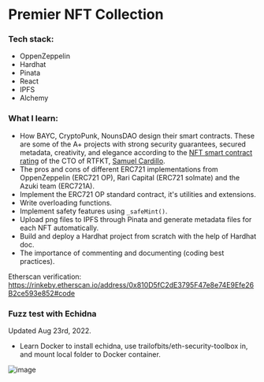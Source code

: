 # Premier NFT Collection

### Tech stack:
- OppenZeppelin
- Hardhat
- Pinata
- React
- IPFS
- Alchemy

### What I learn:
- How BAYC, CryptoPunk, NounsDAO design their smart contracts. These are some of the A+ projects with strong security guarantees, secured metadata, creativity, and elegance according to the [NFT smart contract rating](https://docs.google.com/spreadsheets/d/1vv1FNTSgIlAyeOg7lIYyChy9b9XYHJlS-spA7vYSSgk/edit#gid=0) of the CTO of RTFKT, [Samuel Cardillo](http://twitter.com/CardilloSamuel).
- The pros and cons of different ERC721 implementations from OppenZeppelin (ERC721 OP), Rari Capital (ERC721 solmate) and the Azuki team (ERC721A).
- Implement the ERC721 OP standard contract, it's utilities and extensions.
- Write overloading functions.
- Implement safety features using `_safeMint()`.
- Upload png files to IPFS through Pinata and generate metadata files for each NFT automatically.
- Build and deploy a Hardhat project from scratch with the help of Hardhat doc.
- The importance of commenting and documenting (coding best practices).

Etherscan verification: https://rinkeby.etherscan.io/address/0x810D5fC2dE3795F47e8e74E9Efe26B2ce593e852#code


### Fuzz test with Echidna
Updated Aug 23rd, 2022.

- Learn Docker to install echidna, use trailofbits/eth-security-toolbox in, and mount local folder to Docker container.

![image](https://user-images.githubusercontent.com/48362877/186281144-436830a4-9efb-4473-94ee-7b4b970666e8.png)
